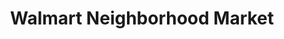 ---
title: "Walmart Neighborhood Market"
url: /kings-mountain/walmart-neighborhood-market/
shop: Supermarkt
---